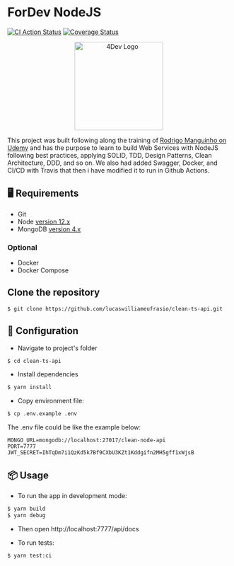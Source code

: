 # ForDev NodeJS

[![CI Action Status](https://github.com/lucaswilliameufrasio/clean-ts-api/workflows/CI/badge.svg)](https://github.com/lucaswilliameufrasio/clean-ts-api/workflows/CI/badge.svg)
[![Coverage Status](https://coveralls.io/repos/github/lucaswilliameufrasio/clean-ts-api/badge.svg?branch=master)](https://coveralls.io/github/lucaswilliameufrasio/clean-ts-api?branch=master)

<div align="center">
<img width="200"
src="https://user-images.githubusercontent.com/34021576/106562432-0cdf3d80-6509-11eb-9004-556737c3cdb3.png" alt="4Dev Logo"
    />
</div>

This project was built following along the training of [Rodrigo Manguinho on Udemy](https://www.udemy.com/course/tdd-com-mango/) and has the purpose to learn to build Web Services with NodeJS following best practices, applying SOLID, TDD, Design Patterns, Clean Architecture, DDD, and so on. We also had added Swagger, Docker, and CI/CD with Travis that then i have modified it to run in Github Actions.

<h2 id="requirements">🖥 Requirements </h2>

- Git
- Node [version 12.x](https://nodejs.org/en/download/releases/)
- MongoDB [version 4.x](https://docs.mongodb.com/manual/installation/)

### Optional
- Docker
- Docker Compose


## Clone the repository

``` bash
$ git clone https://github.com/lucaswilliameufrasio/clean-ts-api.git
```

## 🔨 Configuration

- Navigate to project's folder

``` bash
$ cd clean-ts-api
```

- Install dependencies

``` bash
$ yarn install
```

- Copy environment file:


``` bash
$ cp .env.example .env
```

The .env file could be like the example below:

```
MONGO_URL=mongodb://localhost:27017/clean-node-api
PORT=7777
JWT_SECRET=IhTqDm7i1QzKd5k7Bf9CXbU3KZt1Kddgifn2MH5gff1xWjsB
```



<h2 id="usage">📦 Usage</h2>

- To run the app in development mode:

``` bash
$ yarn build
$ yarn debug
```

- Then open http://localhost:7777/api/docs

- To run tests:

``` bash
$ yarn test:ci
```



